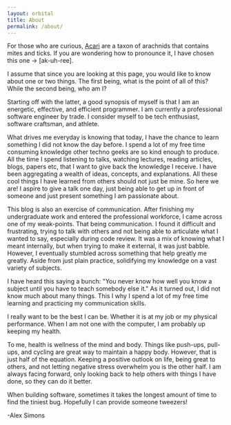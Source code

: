 ```yaml
---
layout: orbital
title: About
permalink: /about/
---
```


For those who are curious, [Acari](https://en.wikipedia.org/wiki/Acari) are a taxon of arachnids that contains mites and ticks.
If you are wondering how to pronounce it, I have chosen this one -> [ak-uh-ree].

I assume that since you are looking at this page, you would like to know about one or two things.
The first being, what is the point of all of this? While the second being, who am I?

Starting off with the latter, a good synopsis of myself is that I am an energetic, effective, and efficient programmer.
I am currently a professional software engineer by trade. I consider myself to be tech enthusiast, software craftsman, and athlete.

What drives me everyday is knowing that today, I have the chance to learn something I did not know the day before.
I spend a lot of my free time consuming knowledge other techno geeks are so kind enough to produce.
All the time I spend listening to talks, watching lectures, reading articles, blogs, papers etc, that I want to give back the knowledge I receive. 
I have been aggregating a wealth of ideas, concepts, and explanations.
All these cool things I have learned from others should not just be mine. 
So here we are! 
I aspire to give a talk one day, just being able to get up in front of someone and just present something I am passionate about.

This blog is also an exercise of communication. 
After finishing my undergraduate work and entered the professional workforce, I came across one of my weak-points.
That being communication.
I found it difficult and frustrating, trying to talk with others and not being able to articulate what I wanted to say, especially during code review.
It was a mix of knowing what I meant internally, but when trying to make it external, it was just babble.
However, I eventually stumbled across something that help greatly me greatly.
Aside from just plain practice, solidifying my knowledge on a vast variety of subjects.

I have heard this saying a bunch: "You never know how well you know a subject until you have to teach somebody else it."
As it turned out, I did not know much about many things. 
This I why I spend a lot of my free time learning and practicing my communication skills.

I really want to be the best I can be. 
Whether it is at my job or my physical performance. 
When I am not one with the computer, I am probably up keeping my health.
 
To me, health is wellness of the mind and body. 
Things like push-ups, pull-ups, and cycling are great way to maintain a happy body.
However, that is just half of the equation. 
Keeping a positive outlook on life, being great to others, and not letting negative stress overwhelm you is the other half.
I am always facing forward, only looking back to help others with things I have done, so they can do it better. 

When building software, sometimes it takes the longest amount of time to find the tiniest bug. 
Hopefully I can provide someone tweezers!

\-Alex Simons 